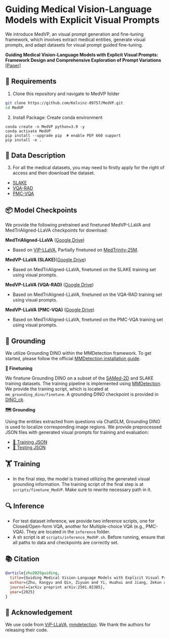 # Guiding Medical Vision-Language Models with Explicit Visual Prompts

We introduce MedVP, an visual prompt generation and fine-tuning framework, which involves extract medical entities, generate visual prompts, and adapt datasets for visual prompt guided fine-tuning.

**Guiding Medical Vision-Language Models with Explicit Visual Prompts: Framework Design and Comprehensive Exploration of Prompt Variations** [[Paper](https://arxiv.org/abs/2501.02385)] <br>

## 🌟 Requirements
1. Clone this repository and navigate to MedVP folder
```bash
git clone https://github.com/Kelvinz-89757/MedVP.git
cd MedVP
```

2. Install Package: Create conda environment

```Shell
conda create -n MedVP python=3.9 -y
conda activate MedVP
pip install --upgrade pip  # enable PEP 660 support
pip install -e .

```

## 📖 Data Description

3. For all the medical datasets, you may need to firstly apply for the right of access and then download the dataset.
- [SLAKE](https://www.med-vqa.com/slake/)
- [VQA-RAD](https://www.nature.com/articles/sdata2018251)
- [PMC-VQA](https://huggingface.co/datasets/RadGenome/PMC-VQA)

## 📦 Model Checkpoints

We provide the following pretrained and finetuned MedVP-LLaVA and MedTriAligned-LLaVA checkpoints for download:

**MedTriAligned-LLaVA** ([Google Drive](https://drive.google.com/drive/folders/1RHGNqs7kFyfTxfLTCm_Lzya5gNy5ih4i?usp=drive_link))
- Based on [ViP-LLaVA](https://github.com/WisconsinAIVision/ViP-LLaVA), Partially finetuned on [MedTrinity-25M](https://huggingface.co/datasets/UCSC-VLAA/MedTrinity-25M).


**MedVP-LLaVA (SLAKE)**([Google Drive](https://drive.google.com/drive/folders/16mPfdzN3i3G4P2XgPUMoOP96dXYz2Tb4?usp=drive_link))
- Based on MedTriAligned-LLaVA, finetuned on the SLAKE training set using visual prompts.

**MedVP-LLaVA (VQA-RAD)** ([Google Drive](https://drive.google.com/drive/folders/1hSde7t1FQr1mWHZ3YtN3n0bCYQyu3Tt5?usp=drive_link))
- Based on MedTriAligned-LLaVA, finetuned on the VQA-RAD training set using visual prompts.

**MedVP-LLaVA (PMC-VQA)** ([Google Drive](https://drive.google.com/drive/folders/12bn4JpeEd4gRHfnD7ILavFilsIEwe-fN?usp=drive_link))
- Based on MedTriAligned-LLaVA, finetuned on the PMC-VQA training set using visual prompts.

## 🧭 Grounding

We utilize Grounding DINO within the MMDetection framework. To get started, please follow the official [MMDetection installation guide](https://mmdetection.readthedocs.io/en/latest/get_started.html).

**🔧 Finetuning**

We finetune Grounding DINO on a subset of the [SAMed-2D]( https://huggingface.co/datasets/OpenGVLab/SA-Med2D-20M ) and SLAKE training datasets. The training pipeline is implemented using [MMDetection](https://github.com/open-mmlab/mmdetection). We provide the training script, which is located at `mm_grounding_dino/finetune`. A grounding DINO checkpoint is provided in [DINO_ck](https://drive.google.com/file/d/1o43K0aHxSFe-O9wTX7sEVXtDyq_8LIkk/view?usp=drive_link).


**🗺️ Grounding**

Using the entities extracted from questions via ChatGLM, Grounding DINO is used to localize corresponding image regions. We provide preprocessed JSON files with generated visual prompts for training and evaluation:
- [🔗 Training JSON](https://drive.google.com/drive/folders/1RzkLMrjPZJt35zKu9dd41sDxNYZTSgPW?usp=drive_link)
- [🔗 Testing JSON](https://drive.google.com/drive/folders/1Gutn102szQF9jXo31ylpGrj6zPLhqY0r?usp=drive_link)


## 🏋️ Training
- In the final step, the model is trained utilizing the generated visual grounding information. The training script of the final step is at `scripts/finetune_MedVP`. Make sure to rewrite necessary path in it.

## 🔍 Inference

- For test dataset inference, we provide two inference scripts, one for Closed/Open-form VQA, another for Multiple-choice VQA (e.g., PMC-VQA). They are located in the `inference` folder.
- A sh script is at `scripts/inference_MedVP.sh`. Before running, ensure that all paths to data and checkpoints are correctly set.



## 📚 Citation

```bibtex
@article{zhu2025guiding,
  title={Guiding Medical Vision-Language Models with Explicit Visual Prompts: Framework Design and Comprehensive Exploration of Prompt Variations},
  author={Zhu, Kangyu and Qin, Ziyuan and Yi, Huahui and Jiang, Zekun and Lao, Qicheng and Zhang, Shaoting and Li, Kang},
  journal={arXiv preprint arXiv:2501.02385},
  year={2025}
}
```

## 🙏 Acknowledgement
We use code from [ViP-LLaVA](https://github.com/WisconsinAIVision/ViP-LLaVA), [mmdetection](https://github.com/open-mmlab/mmdetection). We thank the authors for releasing their code.
